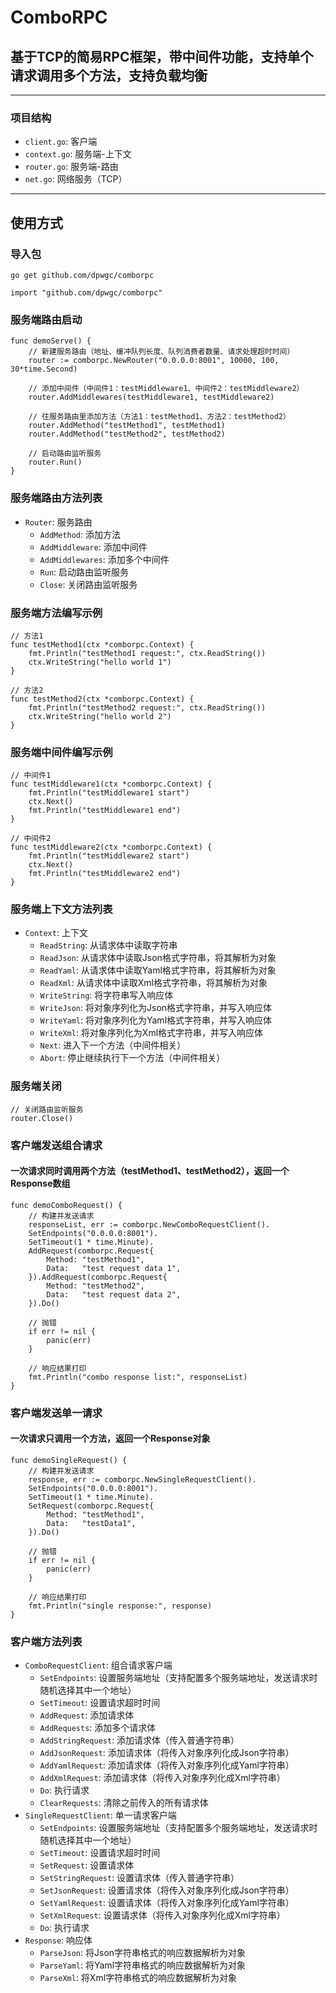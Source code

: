 # ComboRPC

## 基于TCP的简易RPC框架，带中间件功能，支持单个请求调用多个方法，支持负载均衡

***

### 项目结构

* `client.go`: 客户端
* `context.go`: 服务端-上下文
* `router.go`: 服务端-路由
* `net.go`: 网络服务（TCP）

***

## 使用方式

### 导入包

```
go get github.com/dpwgc/comborpc
```

```
import "github.com/dpwgc/comborpc"
```

### 服务端路由启动

```
func demoServe() {
    // 新建服务路由（地址、缓冲队列长度、队列消费者数量、请求处理超时时间）
    router := comborpc.NewRouter("0.0.0.0:8001", 10000, 100, 30*time.Second)

    // 添加中间件（中间件1：testMiddleware1、中间件2：testMiddleware2）
    router.AddMiddlewares(testMiddleware1, testMiddleware2)

    // 往服务路由里添加方法（方法1：testMethod1、方法2：testMethod2）
    router.AddMethod("testMethod1", testMethod1)
    router.AddMethod("testMethod2", testMethod2)

    // 启动路由监听服务
    router.Run()
}
```

### 服务端路由方法列表

* `Router`: 服务路由
    * `AddMethod`: 添加方法
    * `AddMiddleware`: 添加中间件
    * `AddMiddlewares`: 添加多个中间件
    * `Run`: 启动路由监听服务
    * `Close`: 关闭路由监听服务

### 服务端方法编写示例

```
// 方法1
func testMethod1(ctx *comborpc.Context) {
    fmt.Println("testMethod1 request:", ctx.ReadString())
    ctx.WriteString("hello world 1")
}

// 方法2
func testMethod2(ctx *comborpc.Context) {
    fmt.Println("testMethod2 request:", ctx.ReadString())
    ctx.WriteString("hello world 2")
}
```

### 服务端中间件编写示例

```
// 中间件1
func testMiddleware1(ctx *comborpc.Context) {
    fmt.Println("testMiddleware1 start")
    ctx.Next()
    fmt.Println("testMiddleware1 end")
}

// 中间件2
func testMiddleware2(ctx *comborpc.Context) {
    fmt.Println("testMiddleware2 start")
    ctx.Next()
    fmt.Println("testMiddleware2 end")
}
```

### 服务端上下文方法列表

* `Context`: 上下文
  * `ReadString`: 从请求体中读取字符串
  * `ReadJson`: 从请求体中读取Json格式字符串，将其解析为对象
  * `ReadYaml`: 从请求体中读取Yaml格式字符串，将其解析为对象
  * `ReadXml`: 从请求体中读取Xml格式字符串，将其解析为对象
  * `WriteString`: 将字符串写入响应体
  * `WriteJson`: 将对象序列化为Json格式字符串，并写入响应体
  * `WriteYaml`: 将对象序列化为Yaml格式字符串，并写入响应体
  * `WriteXml`: 将对象序列化为Xml格式字符串，并写入响应体
  * `Next`: 进入下一个方法（中间件相关）
  * `Abort`: 停止继续执行下一个方法（中间件相关）

### 服务端关闭

```
// 关闭路由监听服务
router.Close()
```

### 客户端发送组合请求

#### 一次请求同时调用两个方法（testMethod1、testMethod2），返回一个Response数组

```
func demoComboRequest() {
    // 构建并发送请求
    responseList, err := comborpc.NewComboRequestClient().
    SetEndpoints("0.0.0.0:8001").
	SetTimeout(1 * time.Minute).
    AddRequest(comborpc.Request{
        Method: "testMethod1",
        Data:   "test request data 1",
    }).AddRequest(comborpc.Request{
        Method: "testMethod2",
        Data:   "test request data 2",
    }).Do()

    // 抛错
    if err != nil {
        panic(err)
    }

    // 响应结果打印
    fmt.Println("combo response list:", responseList)
}
```

### 客户端发送单一请求

#### 一次请求只调用一个方法，返回一个Response对象

```
func demoSingleRequest() {
    // 构建并发送请求
    response, err := comborpc.NewSingleRequestClient().
    SetEndpoints("0.0.0.0:8001").
	SetTimeout(1 * time.Minute).
    SetRequest(comborpc.Request{
        Method: "testMethod1",
        Data:   "testData1",
    }).Do()

    // 抛错
    if err != nil {
        panic(err)
    }

    // 响应结果打印
    fmt.Println("single response:", response)
}
```

### 客户端方法列表

* `ComboRequestClient`: 组合请求客户端
  * `SetEndpoints`: 设置服务端地址（支持配置多个服务端地址，发送请求时随机选择其中一个地址）
  * `SetTimeout`: 设置请求超时时间
  * `AddRequest`: 添加请求体
  * `AddRequests`: 添加多个请求体
  * `AddStringRequest`: 添加请求体（传入普通字符串）
  * `AddJsonRequest`: 添加请求体（将传入对象序列化成Json字符串）
  * `AddYamlRequest`: 添加请求体（将传入对象序列化成Yaml字符串）
  * `AddXmlRequest`: 添加请求体（将传入对象序列化成Xml字符串）
  * `Do`: 执行请求
  * `ClearRequests`: 清除之前传入的所有请求体
* `SingleRequestClient`: 单一请求客户端
  * `SetEndpoints`: 设置服务端地址（支持配置多个服务端地址，发送请求时随机选择其中一个地址）
  * `SetTimeout`: 设置请求超时时间
  * `SetRequest`: 设置请求体
  * `SetStringRequest`: 设置请求体（传入普通字符串）
  * `SetJsonRequest`: 设置请求体（将传入对象序列化成Json字符串）
  * `SetYamlRequest`: 设置请求体（将传入对象序列化成Yaml字符串）
  * `SetXmlRequest`: 设置请求体（将传入对象序列化成Xml字符串）
  * `Do`: 执行请求
* `Response`: 响应体
  * `ParseJson`: 将Json字符串格式的响应数据解析为对象
  * `ParseYaml`: 将Yaml字符串格式的响应数据解析为对象
  * `ParseXml`: 将Xml字符串格式的响应数据解析为对象